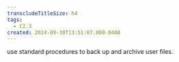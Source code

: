 ```yaml
---
transcludeTitleSize: h4
tags:
  - C2.3
created: 2024-09-30T13:51:07.000-0400
---
```

use standard procedures to back up and archive user files.